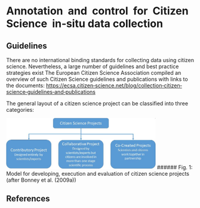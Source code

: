 # Annotation  and  control  for  Citizen  Science  in‐situ data collection 

## Guidelines  

There are no international binding standards for collecting data using citizen science. Nevertheless, a large number of guidelines and best practice strategies exist The  European  Citizen  Science  Association  compiled  an  overview  of  such  Citizen Science guidelines and publications with links to the documents: https://ecsa.citizen‐science.net/blog/collection‐citizen‐science‐guidelines‐and‐publications    

The general layout of a citizen science project can be classified into three categories:  

<img src="../images/classification_cs_projects.jpg" alt="class cs projects" class="inline" width="400"/>
###### Fig. 1: Model	for	developing,	execution	and	evaluation	of	citizen	science	projects (after	Bonney	et	al.	(2009a))	

## References


